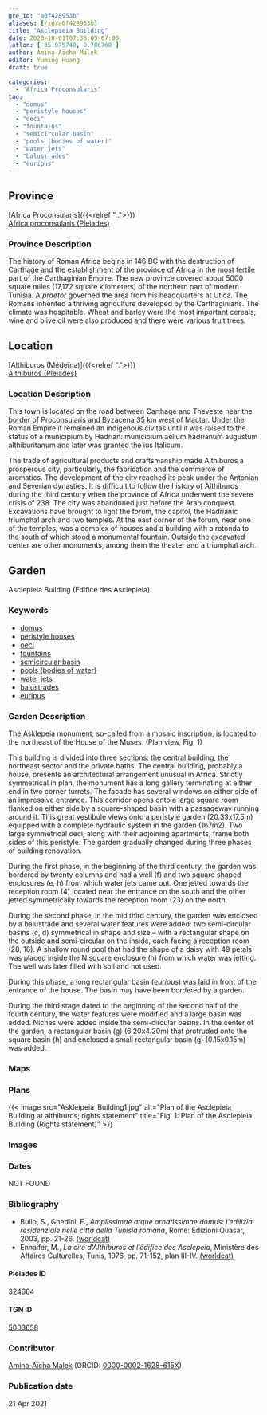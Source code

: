 ```yaml
---
gre_id: "a0f428953b"
aliases: [/id/a0f428953b]
title: "Asclepieia Building"
date: 2020-10-01T07:38:05-07:00
latlon: [ 35.875740, 8.786768 ]
author: Amina-Aïcha Malek
editor: Yuming Huang
draft: true

categories:
  - "Africa Proconsularis"
tag:
  - "domus"
  - "peristyle houses"
  - "oeci"
  - "fountains"
  - "semicircular basin"
  - "pools (bodies of water)"
  - "water jets"
  - "balustrades"
  - "euripus"
---
```


## Province
[Africa Proconsularis]({{<relref "..">}}) \
[Africa proconsularis (Pleiades)](https://pleiades.stoa.org/places/991341)

### Province Description
The history of Roman Africa begins in 146 BC with the destruction of Carthage and the establishment of the province of Africa in the most fertile part of the Carthaginian Empire.  The new province covered about 5000 square miles (17,172 square kilometers) of the northern part of modern Tunisia.  A *praetor* governed the area from his headquarters at Utica.  The Romans inherited a thriving agriculture developed by the Carthaginians.  The climate was hospitable.  Wheat and barley were the most important cereals; wine and olive oil were also produced and there were various fruit trees.

## Location

[Althiburos (Médeïna)]({{<relref ".">}}) \
[Althiburos (Pleiades)](https://pleiades.stoa.org/places/324664)

### Location Description
This town is located on the road between Carthage and Theveste near the border of Proconsularis and Byzacena 35 km west of Mactar. Under the Roman Empire it remained an indigenous civitas until it was raised to the status of a municipium by Hadrian: municipium aelium hadrianum augustum althiburitanum and later was granted the ius Italicum.

The trade of agricultural products and craftsmanship made Althiburos a prosperous city, particularly, the fabrication and the commerce of aromatics. The development of the city reached its peak under the Antonian and Severian dynasties. It is difficult to follow the history of Althiburos during the third century when the province of Africa underwent the severe crisis of 238. The city was abandoned just before the Arab conquest.  Excavations have brought to light the forum, the capitol, the Hadrianic triumphal arch and two temples. At the east corner of the forum, near one of the temples, was a complex of houses and a building with a rotonda to the south of which stood a monumental fountain. Outside the excavated center are other monuments, among them the theater and a triumphal arch.

<!--## Sublocation-->

<!--
[AREA WITHIN LOCATION, LIKE “PALATINE HILL”](GEOREFERENCE LINK)
A sublocation is any area larger than an individual garden, but located within a location. I would always try to include a link to a controlled vocabulary here if possible. This ID may well be different from the Garden ID, e.g., Pompeii versus a Garden in one of the houses which has its own Pleiades ID.
-->

<!--### Sublocation Description-->

<!-- DESCRIPTION -->

## Garden
Asclepieia Building (Edifice des Asclepieia)

### Keywords
<!-- [urban villas](#) -->
- [domus](http://vocab.getty.edu/page/aat/300005506)
- [peristyle houses](http://vocab.getty.edu/page/aat/300005452)
- [oeci](http://vocab.getty.edu/page/aat/300080791)
- [fountains](http://vocab.getty.edu/page/aat/300006179)
- [semicircular basin](#)
- [pools (bodies of water)](http://vocab.getty.edu/page/aat/300008692)
- [water jets](http://vocab.getty.edu/page/aat/300438513)
- [balustrades](http://vocab.getty.edu/page/aat/300001989)
- [euripus](#)

### Garden Description
The Asklepeia monument, so-called from a mosaic inscription, is located to the northeast of the House of the Muses. (Plan view, Fig. 1)

This building is divided into three sections: the central building, the northeast sector and the private baths. The central building, probably a house, presents an architectural arrangement unusual in Africa. Strictly symmetrical in plan, the monument has a long gallery terminating at either end in two corner turrets. The facade has several windows on either side of an impressive entrance. This corridor opens onto a large square room flanked on either side by a square-shaped basin with a passageway running around it. This great vestibule views onto a peristyle garden (20.33x17.5m) equipped with a complete hydraulic system in the garden (167m2). Two large symmetrical oeci, along with their adjoining apartments, frame both sides of this peristyle.
The garden gradually changed during three phases of building renovation.

During the first phase, in the beginning of the third century, the garden was bordered by twenty columns and had a well (f) and two square shaped enclosures (e, h) from which water jets came out. One jetted towards the reception room (4) located near the entrance on the south and the other jetted symmetrically towards the reception room (23) on the north.

During the second phase, in the mid third century, the garden was enclosed by a balustrade and several water features were added: two semi-circular basins (c, d) symmetrical in shape and size – with a rectangular shape on the outside and semi-circular on the inside, each facing a reception room (28, 16). A shallow round pool that had the shape of a daisy with 49 petals was placed inside the N square enclosure (h) from which water was jetting. The well was later filled with soil and not used.

During this phase, a long rectangular basin (*euripus*) was laid in front of the entrance of the house. The basin may have been bordered by a garden.

During the third stage dated to the beginning of the second half of the fourth century, the water features were modified and a large basin was added. Niches were added inside the semi-circular basins. In the center of the garden, a rectangular basin (g) (6.20x4.20m) that protruded onto the square basin (h) and enclosed a small rectangular basin  (g) (0.15x0.15m) was added.



### Maps

<!--
{{< image src="FILENAME" alt="ALT_TEXT" title="CAPTION" >}}
-->

### Plans
{{< image src="Askleipeia_Building1.jpg" alt="Plan of the Asclepieia Building at althiburos; rights statement" title="Fig. 1: Plan of the Asclepieia Building (Rights statement)" >}}

### Images

<!--
{{< image src="FILENAME" alt="ALT_TEXT" title="CAPTION" >}}
-->

### Dates
NOT FOUND

### Bibliography
- Bullo, S., Ghedini, F., *Amplissimae atque ornatissimae domus: l’edilizia residenziale nelle città della Tunisia romana*, Rome: Edizioni Quasar, 2003, pp. 21-26. [(worldcat)](http://www.worldcat.org/oclc/989088620)
- Ennaifer, M., *La cité d’Althiburos et l’édifice des Asclepeia*, Ministère des Affaires Culturelles, Tunis, 1976, pp. 71-152, plan III-IV. [(worldcat)](http://www.worldcat.org/oclc/963483765)


<!--#### Periodo ID-->

<!-- [PERIODO_ID](https://pleiades.stoa.org/places/PLEIADES_ID) -->

#### Pleiades ID
[324664](https://pleiades.stoa.org/places/324664)

#### TGN ID
[5003658](http://vocab.getty.edu/page/tgn/5003658)

### Contributor
[Amina-Aïcha Malek](link) (ORCID: [0000-0002-1628-615X](https://orcid.org/0000-0002-1628-615X))

### Publication date

21 Apr 2021

<!--
### Related articles
[House of the Fishing Scene (Maison de la scène de pêche)]({{<relref "house_of_the_fishing_scene.md">}})
[House of the Muses (Maison des Muses)]({{<relref "house_of_the_muses.md">}})
-->
